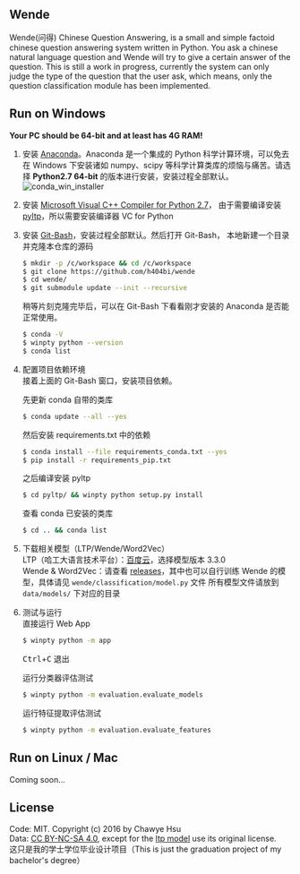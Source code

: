 Wende
---
Wende(问得) Chinese Question Answering, is a small and simple factoid
chinese question answering system written in Python. You ask a chinese
natural language question and Wende will try to give a certain answer
of the question. This is still a work in progress, currently the system
can only judge the type of the question that the user ask, which means,
only the question classification module has been implemented.

## Run on Windows
**Your PC should be 64-bit and at least has 4G RAM!**

1. 安装 [Anaconda]。Anaconda 是一个集成的 Python 科学计算环境，可以免去在
   Windows 下安装诸如 numpy、scipy 等科学计算类库的烦恼与痛苦。请选择
   **Python2.7 64-bit** 的版本进行安装，安装过程全部默认。
   ![conda_win_installer](https://cloud.githubusercontent.com/assets/5764917/14608348/e763f1f0-05b7-11e6-8507-f8a2fe0375ba.png)

2. 安装 [Microsoft Visual C++ Compiler for Python 2.7]，
   由于需要编译安装 [pyltp]，所以需要安装编译器 VC for Python

3. 安装 [Git-Bash]，安装过程全部默认。然后打开 Git-Bash，
   本地新建一个目录并克隆本仓库的源码
   ``` sh
   $ mkdir -p /c/workspace && cd /c/workspace
   $ git clone https://github.com/h404bi/wende
   $ cd wende/
   $ git submodule update --init --recursive
   ```
   稍等片刻克隆完毕后，可以在 Git-Bash 下看看刚才安装的 Anaconda 是否能正常使用。
   ``` sh
   $ conda -V
   $ winpty python --version
   $ conda list
   ```

4. 配置项目依赖环境  
   接着上面的 Git-Bash 窗口，安装项目依赖。

   先更新 conda 自带的类库
   ``` sh
   $ conda update --all --yes
   ```
   然后安装 requirements.txt 中的依赖
   ``` sh
   $ conda install --file requirements_conda.txt --yes
   $ pip install -r requirements_pip.txt
   ```
   之后编译安装 pyltp
   ``` sh
   $ cd pyltp/ && winpty python setup.py install
   ```
   查看 conda 已安装的类库
   ``` sh
   $ cd .. && conda list
   ```

5. 下载相关模型（LTP/Wende/Word2Vec）  
   LTP（哈工大语言技术平台）：[百度云]，选择模型版本 3.3.0  
   Wende & Word2Vec：请查看 [releases]，其中也可以自行训练 Wende
   的模型，具体请见 `wende/classification/model.py` 文件
   所有模型文件请放到 `data/models/` 下对应的目录

6. 测试与运行  
   直接运行 Web App
   ``` sh
   $ winpty python -m app
   ```
   <kbd>Ctrl</kbd>+<kbd>C</kbd> 退出

   运行分类器评估测试
   ``` sh
   $ winpty python -m evaluation.evaluate_models
   ```
   运行特征提取评估测试
   ``` sh
   $ winpty python -m evaluation.evaluate_features
   ```

## Run on Linux / Mac
Coming soon...

## License
Code: MIT. Copyright (c) 2016 by Chawye Hsu  
Data: [CC BY-NC-SA 4.0], except for the [ltp model] use its original license.  
这只是我的学士学位毕业设计项目（This is just the graduation project of my bachelor's degree）


[Anaconda]: https://www.continuum.io/downloads
[Microsoft Visual C++ Compiler for Python 2.7]: https://www.microsoft.com/en-us/download/details.aspx?id=44266
[pyltp]: https://github.com/HIT-SCIR/pyltp
[Git-Bash]: https://git-for-windows.github.io/
[百度云]: http://pan.baidu.com/share/link?shareid=1988562907&uk=2738088569
[releases]: https://github.com/h404bi/wende/releases
[CC BY-NC-SA 4.0]: https://creativecommons.org/licenses/by-nc-sa/4.0/
[ltp model]: https://github.com/HIT-SCIR/ltp#模型
